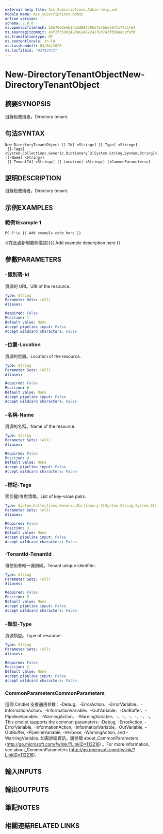 ```yaml
---
external help file: Azs.Subscriptions.Admin-help.xml
Module Name: Azs.Subscriptions.Admin
online version: ''
schema: 2.0.0
ms.openlocfilehash: 20b70e2eeb1aa2d98f595dfe7bbe3075174c1f64
ms.sourcegitcommit: a6f2fc500242de6248224278d743fd09aac2fafd
ms.translationtype: MT
ms.contentlocale: zh-TW
ms.lasthandoff: 03/04/2020
ms.locfileid: "93793472"
---
```

# <span data-ttu-id="ef7b6-101">New-DirectoryTenantObject</span><span class="sxs-lookup"><span data-stu-id="ef7b6-101">New-DirectoryTenantObject</span></span>

## <span data-ttu-id="ef7b6-102">摘要</span><span class="sxs-lookup"><span data-stu-id="ef7b6-102">SYNOPSIS</span></span>
<span data-ttu-id="ef7b6-103">目錄租使用者。</span><span class="sxs-lookup"><span data-stu-id="ef7b6-103">Directory tenant.</span></span>

## <span data-ttu-id="ef7b6-104">句法</span><span class="sxs-lookup"><span data-stu-id="ef7b6-104">SYNTAX</span></span>

```
New-DirectoryTenantObject [[-Id] <String>] [[-Type] <String>]
 [[-Tags] <System.Collections.Generic.Dictionary`2[System.String,System.String]>] [[-Name] <String>]
 [[-TenantId] <String>] [[-Location] <String>] [<CommonParameters>]
```

## <span data-ttu-id="ef7b6-105">說明</span><span class="sxs-lookup"><span data-stu-id="ef7b6-105">DESCRIPTION</span></span>
<span data-ttu-id="ef7b6-106">目錄租使用者。</span><span class="sxs-lookup"><span data-stu-id="ef7b6-106">Directory tenant.</span></span>

## <span data-ttu-id="ef7b6-107">示例</span><span class="sxs-lookup"><span data-stu-id="ef7b6-107">EXAMPLES</span></span>

### <span data-ttu-id="ef7b6-108">範例1</span><span class="sxs-lookup"><span data-stu-id="ef7b6-108">Example 1</span></span>
```
PS C:\> {{ Add example code here }}
```

<span data-ttu-id="ef7b6-109">{{在此處新增範例描述}}</span><span class="sxs-lookup"><span data-stu-id="ef7b6-109">{{ Add example description here }}</span></span>

## <span data-ttu-id="ef7b6-110">參數</span><span class="sxs-lookup"><span data-stu-id="ef7b6-110">PARAMETERS</span></span>

### <span data-ttu-id="ef7b6-111">-識別碼</span><span class="sxs-lookup"><span data-stu-id="ef7b6-111">-Id</span></span>
<span data-ttu-id="ef7b6-112">資源的 URI。</span><span class="sxs-lookup"><span data-stu-id="ef7b6-112">URI of the resource.</span></span>

```yaml
Type: String
Parameter Sets: (All)
Aliases: 

Required: False
Position: 1
Default value: None
Accept pipeline input: False
Accept wildcard characters: False
```

### <span data-ttu-id="ef7b6-113">-位置</span><span class="sxs-lookup"><span data-stu-id="ef7b6-113">-Location</span></span>
<span data-ttu-id="ef7b6-114">資源的位置。</span><span class="sxs-lookup"><span data-stu-id="ef7b6-114">Location of the resource.</span></span>

```yaml
Type: String
Parameter Sets: (All)
Aliases: 

Required: False
Position: 6
Default value: None
Accept pipeline input: False
Accept wildcard characters: False
```

### <span data-ttu-id="ef7b6-115">-名稱</span><span class="sxs-lookup"><span data-stu-id="ef7b6-115">-Name</span></span>
<span data-ttu-id="ef7b6-116">資源的名稱。</span><span class="sxs-lookup"><span data-stu-id="ef7b6-116">Name of the resource.</span></span>

```yaml
Type: String
Parameter Sets: (All)
Aliases: 

Required: False
Position: 4
Default value: None
Accept pipeline input: False
Accept wildcard characters: False
```

### <span data-ttu-id="ef7b6-117">-標記</span><span class="sxs-lookup"><span data-stu-id="ef7b6-117">-Tags</span></span>
<span data-ttu-id="ef7b6-118">索引鍵/值對清單。</span><span class="sxs-lookup"><span data-stu-id="ef7b6-118">List of key-value pairs.</span></span>

```yaml
Type: System.Collections.Generic.Dictionary`2[System.String,System.String]
Parameter Sets: (All)
Aliases: 

Required: False
Position: 3
Default value: None
Accept pipeline input: False
Accept wildcard characters: False
```

### <span data-ttu-id="ef7b6-119">-TenantId</span><span class="sxs-lookup"><span data-stu-id="ef7b6-119">-TenantId</span></span>
<span data-ttu-id="ef7b6-120">租使用者唯一識別碼。</span><span class="sxs-lookup"><span data-stu-id="ef7b6-120">Tenant unique identifier.</span></span>

```yaml
Type: String
Parameter Sets: (All)
Aliases: 

Required: False
Position: 5
Default value: None
Accept pipeline input: False
Accept wildcard characters: False
```

### <span data-ttu-id="ef7b6-121">-類型</span><span class="sxs-lookup"><span data-stu-id="ef7b6-121">-Type</span></span>
<span data-ttu-id="ef7b6-122">資源類型。</span><span class="sxs-lookup"><span data-stu-id="ef7b6-122">Type of resource.</span></span>

```yaml
Type: String
Parameter Sets: (All)
Aliases: 

Required: False
Position: 2
Default value: None
Accept pipeline input: False
Accept wildcard characters: False
```

### <span data-ttu-id="ef7b6-123">CommonParameters</span><span class="sxs-lookup"><span data-stu-id="ef7b6-123">CommonParameters</span></span>
<span data-ttu-id="ef7b6-124">這個 Cmdlet 支援通用參數：-Debug、-ErrorAction、-ErrorVariable、-InformationAction、-InformationVariable、-OutVariable、-OutBuffer、-PipelineVariable、-WarningAction、-WarningVariable、-、-、-、-、-、-。</span><span class="sxs-lookup"><span data-stu-id="ef7b6-124">This cmdlet supports the common parameters: -Debug, -ErrorAction, -ErrorVariable, -InformationAction, -InformationVariable, -OutVariable, -OutBuffer, -PipelineVariable, -Verbose, -WarningAction, and -WarningVariable.</span></span> <span data-ttu-id="ef7b6-125">如需詳細資訊，請參閱 about_CommonParameters (http://go.microsoft.com/fwlink/?LinkID=113216) 。</span><span class="sxs-lookup"><span data-stu-id="ef7b6-125">For more information, see about_CommonParameters (http://go.microsoft.com/fwlink/?LinkID=113216).</span></span>

## <span data-ttu-id="ef7b6-126">輸入</span><span class="sxs-lookup"><span data-stu-id="ef7b6-126">INPUTS</span></span>

## <span data-ttu-id="ef7b6-127">輸出</span><span class="sxs-lookup"><span data-stu-id="ef7b6-127">OUTPUTS</span></span>

## <span data-ttu-id="ef7b6-128">筆記</span><span class="sxs-lookup"><span data-stu-id="ef7b6-128">NOTES</span></span>

## <span data-ttu-id="ef7b6-129">相關連結</span><span class="sxs-lookup"><span data-stu-id="ef7b6-129">RELATED LINKS</span></span>

